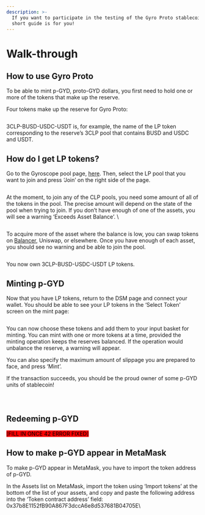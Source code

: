 ```yaml
---
description: >-
  If you want to participate in the testing of the Gyro Proto stablecoin, this
  short guide is for you!
---
```


# Walk-through

## How to use Gyro Proto

To be able to mint p-GYD, proto-GYD dollars, you first need to hold one or more of the tokens that make up the reserve.

Four tokens make up the reserve for Gyro Proto:

<figure><img src="https://lh3.googleusercontent.com/6OhZFTQnDbrK3FVsPktXYYbukkZ1rc03rB_dZo3JiLjOundJCp8gfKKi-PLd7bHSPpYURon3VWpYL16htOIH37K4dZslaTYoxVTo-i9jQa6SIjJYDERRsC1wP2VI-HuRpaDvSHl2oUp9TkP4QjNJ9Liq6PRJnMDcgC6CWbjH0tNj-gj_Zaa8w3tk77zZbw" alt=""><figcaption></figcaption></figure>

3CLP-BUSD-USDC-USDT is, for example, the name of the LP token corresponding to the reserve’s 3CLP pool that contains BUSD and USDC and USDT.

## How do I get LP tokens?

Go to the Gyroscope pool page, [here](http://link.gyro.finance). Then, select the LP pool that you want to join and press ‘Join’ on the right side of the page.&#x20;

<figure><img src="https://lh5.googleusercontent.com/Np0c3KpAJc_g3rG3qmXyDLLVnn2TVYzdvjo02Rooi2USk7vuECLkIrS1409bkSP6WNsnZ-jMZOU-dLNcsRcZGLJTr0Rpzme24RHUMNJEGVT_Mc-jzRt1__7YVNfq7b1D86wN8132mv22pDEYfVu_STNp2Xnfmb9e_rpulGaLaoknKaxaW8mOJSVZrrYn6w" alt=""><figcaption></figcaption></figure>

At the moment, to join any of the CLP pools, you need some amount of all of the tokens in the pool. The precise amount will depend on the state of the pool when trying to join. If you don’t have enough of one of the assets, you will see a warning ‘Exceeds Asset Balance’. \


<figure><img src="https://lh4.googleusercontent.com/PsVHP1wM1LPfxgMV5f1bpFS99thspPP-v3MVAZphnTmKsiV8U6qQstkFtiuy7sVrQqEQkaoZRI4k5G2cs9_7p2zozenHF05pgW-l0nJfrv72BAKte9r8PjCX1o3CjkHdLKzzNxX88MorVkDDsIya92_a1WV4Skm4h0jJZQ7WhWjtFBsput7-7plmA8iDLQ" alt=""><figcaption></figcaption></figure>

To acquire more of the asset where the balance is low, you can swap tokens on [Balancer](https://app.balancer.fi/#/polygon/trade), Uniswap, or elsewhere. Once you have enough of each asset, you should see no warning and be able to join the pool.

<figure><img src="https://lh5.googleusercontent.com/2i-1JTeEPixehvHyqRzLIg8oD11grDjME9m_wOnpTgSr9IJfCmbud25Kzjb5DTs6Sin1bUWlEz5QKTR0eGkMNaVoV_HA79KkdNlw9oIk0cPsR87OyM9x7wb1Szmgh7ybOOLrfUNjk2ZNXzPiqOJtJ1QMZIMrQIEz38TcykrC9VBLDpAzfIuxqq7DAUcCkA" alt=""><figcaption></figcaption></figure>

You now own 3CLP-BUSD-USDC-USDT LP tokens.&#x20;

## Minting p-GYD

Now that you have LP tokens, return to the DSM page and connect your wallet. You should be able to see your LP tokens in the ‘Select Token’ screen on the mint page:

<figure><img src="https://lh3.googleusercontent.com/qzmQAuxufULZDjVez30Hl5n4CnHaOvmfQ_BbxJyrtscUpK1mLUuiBYoqEcU3fG8V9xiy4ry1Ihya2JrtzcZd22YT-uytShQF8PyXD009ZW7FBfTV5Gi93U7urCcgy5-iYE9RWa4Ju5vKazX5bmlmkptKYzdOV6mAOF1_YrP_qmZq1XFD0WIprULzqS83Xg" alt=""><figcaption></figcaption></figure>

You can now choose these tokens and add them to your input basket for minting. You can mint with one or more tokens at a time, provided the minting operation keeps the reserves balanced. If the operation would unbalance the reserve, a warning will appear.&#x20;

You can also specify the maximum amount of slippage you are prepared to face, and press ‘Mint’.&#x20;

If the transaction succeeds, you should be the proud owner of some p-GYD units of stablecoin!

<figure><img src="https://lh4.googleusercontent.com/wN6Eyxz6fcvZdjBPeBj0LmPCzBqfUf0LLNR4Dd25FWPXWAWfxQmWJqwjN3FHyRBnQeKVwA3JClsrV2_yYbxqz3QRmvDae57qnw927a4oYWm5vXRV4Z2GY--Cse4gBjQAcDb-UZfOJ_8IyYqKi6p8p9a3F0JVbe3Vw4ZrgWLUHBiYqeAXb6xXeLsrtdb5-A" alt=""><figcaption></figcaption></figure>

\
Redeeming p-GYD
---------------

<mark style="background-color:red;">\[FILL IN ONCE 42 ERROR FIXED]</mark>

## How to make p-GYD appear in MetaMask

To make p-GYD appear in MetaMask, you have to import the token address of p-GYD.&#x20;

In the Assets list on MetaMask, import the token using ‘Import tokens’ at the bottom of the list of your assets, and copy and paste the following address into the ‘Token contract address’ field: 0x37b8E1152fB90A867F3dccA6e8d537681B04705E\
